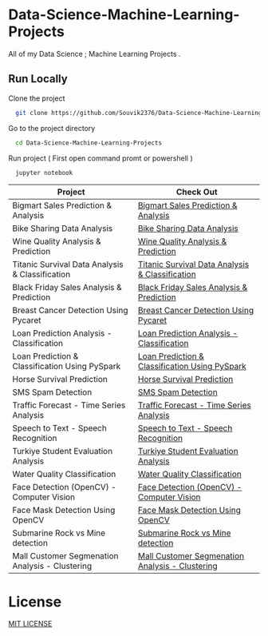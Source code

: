 # Data-Science-Machine-Learning-Projects

All of my Data Science ; Machine Learning Projects . 

## Run Locally

Clone the project

```bash
  git clone https://github.com/Souvik2376/Data-Science-Machine-Learning-Projects.git
```

Go to the project directory

```bash
  cd Data-Science-Machine-Learning-Projects
```

Run project ( First open command promt or powershell )

```bash
  jupyter notebook
```

| Project            | Check Out                                                                |
| ----------------- | ------------------------------------------------------------------ |
| Bigmart Sales Prediction  & Analysis | [Bigmart Sales Prediction  & Analysis](https://github.com/Souvik2376/Data-Science-Machine-Learning-Projects/tree/main/1%20.%20Bigmart%20Sales%20Prediction%20%20%26%20Analysis) |
| Bike Sharing Data Analysis | [Bike Sharing Data Analysis](https://github.com/Souvik2376/Data-Science-Machine-Learning-Projects/tree/main/2%20.%20Bike%20Sharing%20Data%20Analysis) |
| Wine Quality  Analysis & Prediction | [Wine Quality  Analysis & Prediction](https://github.com/Souvik2376/Data-Science-Machine-Learning-Projects/tree/main/3%20.%20Wine%20Quality%20%20Analysis%20%26%20Prediction) |
| Titanic Survival Data Analysis & Classification | [Titanic Survival Data Analysis & Classification](https://github.com/Souvik2376/Data-Science-Machine-Learning-Projects/tree/main/4%20.%20Titanic%20Survival%20Data%20Analysis%20%26%20Classification) |
| Black Friday Sales Analysis & Prediction | [Black Friday Sales Analysis & Prediction](https://github.com/Souvik2376/Data-Science-Machine-Learning-Projects/tree/main/5%20.%20Black%20Friday%20Sales%20Analysis%20%26%20Prediction) |
| Breast Cancer Detection Using Pycaret | [Breast Cancer Detection Using Pycaret](https://github.com/Souvik2376/Data-Science-Machine-Learning-Projects/tree/main/6%20.%20Breast%20Cancer%20Detection%20Using%20Pycaret) |
| Loan Prediction Analysis - Classification | [Loan Prediction Analysis - Classification](https://github.com/Souvik2376/Data-Science-Machine-Learning-Projects/tree/main/7%20.%20Loan%20Prediction%20Analysis%20-%20Classification) |
| Loan Prediction & Classification Using PySpark | [Loan Prediction & Classification Using PySpark](https://github.com/Souvik2376/Data-Science-Machine-Learning-Projects/tree/main/8%20.%20Loan%20Prediction%20%26%20Classification%20Using%20PySpark) |
| Horse Survival Prediction | [Horse Survival Prediction](https://github.com/Souvik2376/Data-Science-Machine-Learning-Projects/tree/main/9%20.%20Horse%20Survival%20Prediction) |
| SMS Spam Detection | [SMS Spam Detection](https://github.com/Souvik2376/Data-Science-Machine-Learning-Projects/tree/main/10%20.%20SMS%20Spam%20Detection) |
| Traffic Forecast - Time Series Analysis | [Traffic Forecast - Time Series Analysis](https://github.com/Souvik2376/Data-Science-Machine-Learning-Projects/tree/main/11%20.%20Traffic%20Forecast%20-%20Time%20Series%20Analysis) |
| Speech to Text - Speech Recognition | [Speech to Text - Speech Recognition](https://github.com/Souvik2376/Data-Science-Machine-Learning-Projects/tree/main/12%20.%20Speech%20to%20Text%20-%20Speech%20Recognition) |
| Turkiye Student Evaluation Analysis | [Turkiye Student Evaluation Analysis](https://github.com/Souvik2376/Data-Science-Machine-Learning-Projects/tree/main/13%20.%20Turkiye%20Student%20Evaluation%20Analysis) |
| Water Quality Classification | [Water Quality Classification](https://github.com/Souvik2376/Data-Science-Machine-Learning-Projects/tree/main/14%20.%20Water%20Quality%20Classification) |
| Face Detection (OpenCV) - Computer Vision | [Face Detection (OpenCV) - Computer Vision](https://github.com/Souvik2376/Data-Science-Machine-Learning-Projects/tree/main/15%20.%20Face%20Detection%20(OpenCV)%20-%20Computer%20Vision) |
| Face Mask Detection Using OpenCV | [Face Mask Detection Using OpenCV](https://github.com/Souvik2376/Data-Science-Machine-Learning-Projects/tree/main/16%20.%20Face%20Mask%20Detection%20Using%20OpenCV) |
| Submarine Rock vs Mine detection | [Submarine Rock vs Mine detection](https://github.com/Souvik2376/Data-Science-Machine-Learning-Projects/tree/main/17%20.%20Submarine%20Rock%20vs%20Mine%20detection) |
| Mall Customer Segmenation Analysis - Clustering | [Mall Customer Segmenation Analysis - Clustering](https://github.com/Souvik2376/Data-Science-Machine-Learning-Projects/tree/main/18%20.%20Mall%20Customer%20Segmenation%20Analysis%20-%20Clustering) |


# License
[MIT LICENSE](LICENSE)
